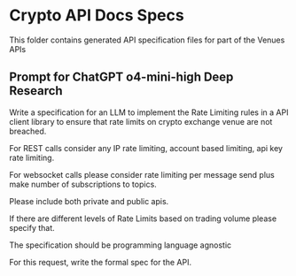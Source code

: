 # Crypto API Docs Specs

This folder contains generated API specification files for part of the Venues
APIs

## Prompt for ChatGPT o4-mini-high Deep Research

Write a specification for an LLM to implement the Rate Limiting rules in a API
client library to ensure that rate limits on crypto exchange venue are not
breached. 

For REST calls consider any IP rate limiting, account based limiting, api key
rate limiting. 

For websocket calls please consider rate limiting per message send plus make
number of subscriptions to topics.

Please include both private and public apis.

If there are different levels of Rate Limits based on trading volume please
specify that. 

The specification should be programming language agnostic

For this request, write the formal spec for the <VENUE> API.
